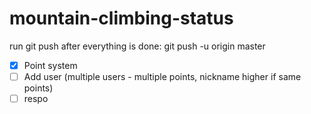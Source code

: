 # mountain-climbing-status
run git push after everything is done: git push -u origin master
-[x] Point system
-[ ] Add user (multiple users - multiple points, nickname higher if same points)
-[ ] respo
